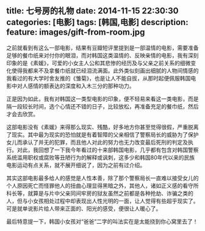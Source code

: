 title: 七号房的礼物
date: 2014-11-15 22:30:30
categories: [电影]
tags: [韩国,电影]
description: 
feature: images/gift-from-room.jpg
---
之前就看到有这么一部电影，结果有豆瓣短评里提到是一部温情的电影，需要准备足够的餐巾纸来对付你的眼泪，而对韩国这类温情的、反映亲情的电影，我有深刻印象的是《素媛》，可爱的小女主人公和其悲惨的经历及与父亲之前关系的细微变化使得我都来不及拿餐巾纸就已经泪流满面。此外类似刻画出细腻的人物间情感的我看过的有大学时舍友推的《雏菊》，也是让人不能自拔，从那时起便佩服韩国电影中对人感情的额表达的深度和入木三分的那种功力。

正是因为如此，我有对韩国这一类型电影的印象，便不轻易来看这一类电影，而是隔一段较长时间，选个心情还不错的日子，比较放松，再准备充足的餐巾纸，然后才会去欣赏。
<!--more-->
这部电影没有《素媛》来得那么现实、残酷，好多地方你甚至觉得很假，严重脱离了现实。其中最为现实的恐怕就是有着智障的父亲相信了警察局长的威胁为了保护女儿而承认了并无的犯罪，而且他人对此的努力也无力改变最后死刑的判定及执行。对此，我回想了一下我今年看过的十来部韩国电影，几乎都有包含对韩国警察系统滥用职权或腐败等丑陋行为的解释或讽刺，这多少和韩国80年代以来的民族电影运动有点关系，就不展开细说了，因为之前有过介绍。

其实这部电影最多给人的感觉是人性本善，除了那个警察局长一直难以接受女儿的个人原因死亡而怪罪他人的扭曲心理显得黑暗之外，其他人，诸如正义感的看守所科长等，就算是与片中父亲同间牢房的狱友虽然之前都是各种抢劫、诈骗之类的人，但与小女孩相处过程中却表现出人性光明的一面，让人觉得有些超乎现实了。可是就单说影片给人带来正面的、阳光的感受，便很让人暖心了。

最后特意提一下，韩国小女孩对“爸爸”二字的叫法实在是太能挠到你心窝里去了！